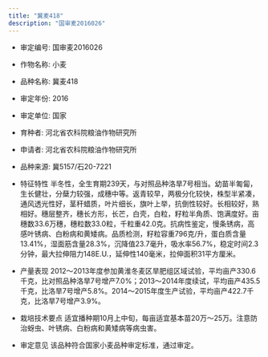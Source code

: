 ```yaml
---
title: "冀麦418"
description: "国审麦2016026"
---
```

* 审定编号:  国审麦2016026

*  作物名称:  小麦

*  品种名称:  冀麦418

*  审定年份:  2016

*  审定单位:  国家

* 育种者:  河北省农科院粮油作物研究所

*  申请者:  河北省农科院粮油作物研究所

*  品种来源:  冀5157/石20-7221

*  特征特性
半冬性，全生育期239天，与对照品种洛旱7号相当。幼苗半匍匐，生长健壮，分蘖力较强，成穗中等。返青较早，两极分化较快，株型半紧凑，通风透光性好，茎秆蜡质，叶片细长，旗叶上举，抗倒性较好。长相较好，熟相好。穗层整齐，穗长方形，长芒，白壳，白粒，籽粒半角质、饱满度好。亩穗数33.6万穗，穗粒数33.0粒，千粒重42.0克。抗病性鉴定，慢条锈病，高感叶锈病、白粉病和黄矮病。品质检测，籽粒容重796克/升，蛋白质含量13.41%，湿面筋含量28.3%，沉降值23.7毫升，吸水率56.7%，稳定时间2.3分钟，最大拉伸阻力148E.U.，延伸性140毫米，拉伸面积31平方厘米。

*  产量表现
2012～2013年度参加黄淮冬麦区旱肥组区域试验，平均亩产330.6千克，比对照品种洛旱7号增产7.0%；2013～2014年度续试，平均亩产435.5千克，比洛旱7号增产5.8%。2014～2015年度生产试验，平均亩产422.7千克，比洛旱7号增产3.9%。

*  栽培技术要点
适宜播种期10月上中旬，每亩适宜基本苗20万～25万。注意防治蚜虫、叶锈病、白粉病和黄矮病等病虫害。

*  审定意见
该品种符合国家小麦品种审定标准，通过审定。
